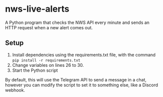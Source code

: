 # nws-live-alerts
A Python program that checks the NWS API every minute and sends an HTTP request when a new alert comes out.

## Setup

1. Install dependencies using the requirements.txt file, with the command `pip install -r requirements.txt`
2. Change variables on lines 26 to 30.
3. Start the Python script

By default, this will use the Telegram API to send a message in a chat, however you can modify the script to set it to something else, like a Discord webhook.
